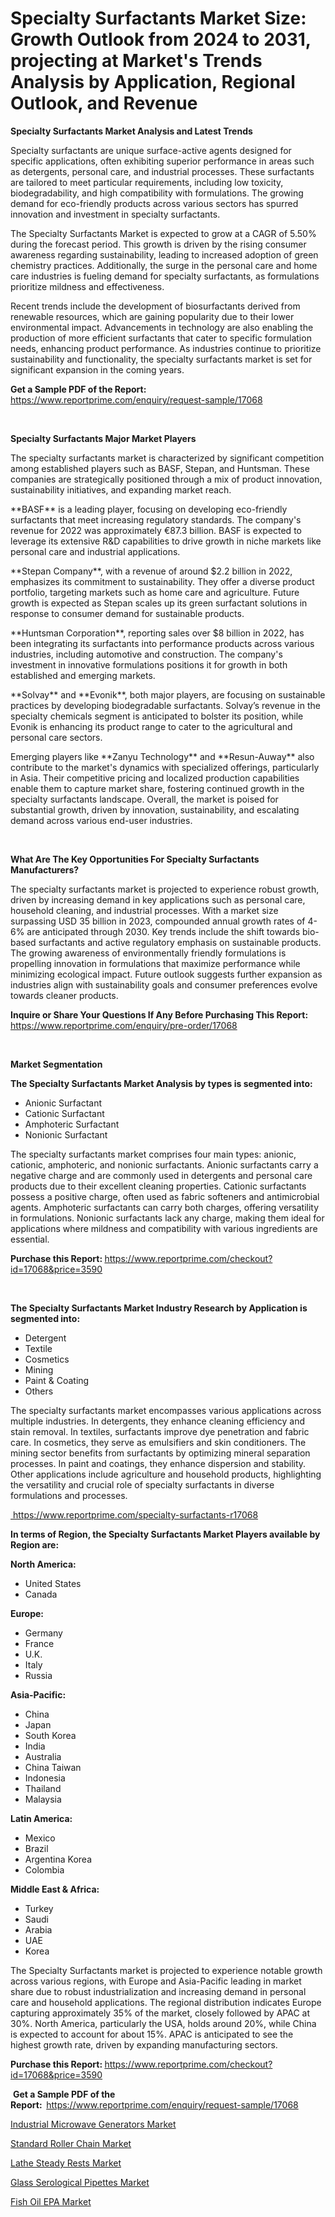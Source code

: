 <p><h1>Specialty Surfactants Market Size: Growth Outlook from 2024 to 2031, projecting at Market's Trends Analysis by Application, Regional Outlook, and Revenue</h1></p><p><strong>Specialty Surfactants Market Analysis and Latest Trends</strong></p>
<p><p>Specialty surfactants are unique surface-active agents designed for specific applications, often exhibiting superior performance in areas such as detergents, personal care, and industrial processes. These surfactants are tailored to meet particular requirements, including low toxicity, biodegradability, and high compatibility with formulations. The growing demand for eco-friendly products across various sectors has spurred innovation and investment in specialty surfactants.</p><p>The Specialty Surfactants Market is expected to grow at a CAGR of 5.50% during the forecast period. This growth is driven by the rising consumer awareness regarding sustainability, leading to increased adoption of green chemistry practices. Additionally, the surge in the personal care and home care industries is fueling demand for specialty surfactants, as formulations prioritize mildness and effectiveness. </p><p>Recent trends include the development of biosurfactants derived from renewable resources, which are gaining popularity due to their lower environmental impact. Advancements in technology are also enabling the production of more efficient surfactants that cater to specific formulation needs, enhancing product performance. As industries continue to prioritize sustainability and functionality, the specialty surfactants market is set for significant expansion in the coming years.</p></p>
<p><strong>Get a Sample PDF of the Report:&nbsp;</strong> <a href="https://www.reportprime.com/enquiry/request-sample/17068?utm_campaign=1110&utm_medium=2&utm_source=Github&utm_content=ia&utm_term=02122024&utm_id=specialty-surfactants">https://www.reportprime.com/enquiry/request-sample/17068</a></p>
<p>&nbsp;</p>
<p><strong>Specialty Surfactants Major Market Players</strong></p>
<p><p>The specialty surfactants market is characterized by significant competition among established players such as BASF, Stepan, and Huntsman. These companies are strategically positioned through a mix of product innovation, sustainability initiatives, and expanding market reach.</p><p>**BASF** is a leading player, focusing on developing eco-friendly surfactants that meet increasing regulatory standards. The company's revenue for 2022 was approximately €87.3 billion. BASF is expected to leverage its extensive R&D capabilities to drive growth in niche markets like personal care and industrial applications.</p><p>**Stepan Company**, with a revenue of around $2.2 billion in 2022, emphasizes its commitment to sustainability. They offer a diverse product portfolio, targeting markets such as home care and agriculture. Future growth is expected as Stepan scales up its green surfactant solutions in response to consumer demand for sustainable products.</p><p>**Huntsman Corporation**, reporting sales over $8 billion in 2022, has been integrating its surfactants into performance products across various industries, including automotive and construction. The company's investment in innovative formulations positions it for growth in both established and emerging markets.</p><p>**Solvay** and **Evonik**, both major players, are focusing on sustainable practices by developing biodegradable surfactants. Solvay’s revenue in the specialty chemicals segment is anticipated to bolster its position, while Evonik is enhancing its product range to cater to the agricultural and personal care sectors.</p><p>Emerging players like **Zanyu Technology** and **Resun-Auway** also contribute to the market's dynamics with specialized offerings, particularly in Asia. Their competitive pricing and localized production capabilities enable them to capture market share, fostering continued growth in the specialty surfactants landscape. Overall, the market is poised for substantial growth, driven by innovation, sustainability, and escalating demand across various end-user industries.</p></p>
<p>&nbsp;</p>
<p><strong>What Are The Key Opportunities For Specialty Surfactants Manufacturers?</strong></p>
<p><p>The specialty surfactants market is projected to experience robust growth, driven by increasing demand in key applications such as personal care, household cleaning, and industrial processes. With a market size surpassing USD 35 billion in 2023, compounded annual growth rates of 4-6% are anticipated through 2030. Key trends include the shift towards bio-based surfactants and active regulatory emphasis on sustainable products. The growing awareness of environmentally friendly formulations is propelling innovation in formulations that maximize performance while minimizing ecological impact. Future outlook suggests further expansion as industries align with sustainability goals and consumer preferences evolve towards cleaner products.</p></p>
<p><strong>Inquire or Share Your Questions If Any Before Purchasing This Report:</strong> <a href="https://www.reportprime.com/enquiry/pre-order/17068?utm_campaign=1110&utm_medium=2&utm_source=Github&utm_content=ia&utm_term=02122024&utm_id=specialty-surfactants">https://www.reportprime.com/enquiry/pre-order/17068</a></p>
<p>&nbsp;</p>
<p><strong>Market Segmentation</strong></p>
<p><strong>The Specialty Surfactants Market Analysis by types is segmented into:</strong></p>
<p><ul><li>Anionic Surfactant</li><li>Cationic Surfactant</li><li>Amphoteric Surfactant</li><li>Nonionic Surfactant</li></ul></p>
<p><p>The specialty surfactants market comprises four main types: anionic, cationic, amphoteric, and nonionic surfactants. Anionic surfactants carry a negative charge and are commonly used in detergents and personal care products due to their excellent cleaning properties. Cationic surfactants possess a positive charge, often used as fabric softeners and antimicrobial agents. Amphoteric surfactants can carry both charges, offering versatility in formulations. Nonionic surfactants lack any charge, making them ideal for applications where mildness and compatibility with various ingredients are essential.</p></p>
<p><strong>Purchase this Report:&nbsp;</strong><a href="https://www.reportprime.com/checkout?id=17068&price=3590&utm_campaign=1110&utm_medium=2&utm_source=Github&utm_content=ia&utm_term=02122024&utm_id=specialty-surfactants">https://www.reportprime.com/checkout?id=17068&price=3590</a></p>
<p>&nbsp;</p>
<p><strong>The Specialty Surfactants Market Industry Research by Application is segmented into:</strong></p>
<p><ul><li>Detergent</li><li>Textile</li><li>Cosmetics</li><li>Mining</li><li>Paint & Coating</li><li>Others</li></ul></p>
<p><p>The specialty surfactants market encompasses various applications across multiple industries. In detergents, they enhance cleaning efficiency and stain removal. In textiles, surfactants improve dye penetration and fabric care. In cosmetics, they serve as emulsifiers and skin conditioners. The mining sector benefits from surfactants by optimizing mineral separation processes. In paint and coatings, they enhance dispersion and stability. Other applications include agriculture and household products, highlighting the versatility and crucial role of specialty surfactants in diverse formulations and processes.</p></p>
<p><a href="https://www.reportprime.com/specialty-surfactants-r17068?utm_campaign=1110&utm_medium=2&utm_source=Github&utm_content=ia&utm_term=02122024&utm_id=specialty-surfactants">&nbsp;https://www.reportprime.com/specialty-surfactants-r17068</a></p>
<p><strong>In terms of Region, the Specialty Surfactants Market Players available by Region are:</strong></p>
<p>
    <p> <strong> North America: </strong>
        <ul>
            <li>United States</li>
            <li>Canada</li>
        </ul>
        </p> 
    <p> <strong> Europe: </strong>
        <ul>
            <li>Germany</li>
            <li>France</li>
            <li>U.K.</li>
            <li>Italy</li>
            <li>Russia</li>
        </ul>
        </p> 
    <p> <strong> Asia-Pacific: </strong>
        <ul>
            <li>China</li>
            <li>Japan</li>
            <li>South Korea</li>
            <li>India</li>
            <li>Australia</li>
            <li>China Taiwan</li>
            <li>Indonesia</li>
            <li>Thailand</li>
            <li>Malaysia</li>
        </ul>
        </p> 
    <p> <strong> Latin America: </strong>
        <ul>
            <li>Mexico</li>
            <li>Brazil</li>
            <li>Argentina Korea</li>
            <li>Colombia</li>
        </ul>
        </p> 
    <p> <strong> Middle East & Africa: </strong>
        <ul>
            <li>Turkey</li>
            <li>Saudi</li>
            <li>Arabia</li>
            <li>UAE</li>
            <li>Korea</li>
        </ul>
    </p>
    </p>
<p><p>The Specialty Surfactants market is projected to experience notable growth across various regions, with Europe and Asia-Pacific leading in market share due to robust industrialization and increasing demand in personal care and household applications. The regional distribution indicates Europe capturing approximately 35% of the market, closely followed by APAC at 30%. North America, particularly the USA, holds around 20%, while China is expected to account for about 15%. APAC is anticipated to see the highest growth rate, driven by expanding manufacturing sectors.</p></p>
<p><strong>Purchase this Report: </strong><a href="https://www.reportprime.com/checkout?id=17068&price=3590&utm_campaign=1110&utm_medium=2&utm_source=Github&utm_content=ia&utm_term=02122024&utm_id=specialty-surfactants">https://www.reportprime.com/checkout?id=17068&price=3590</a></p>
<p>&nbsp;<strong>Get a Sample PDF of the Report:&nbsp;&nbsp;</strong><a href="https://www.reportprime.com/enquiry/request-sample/17068?utm_campaign=1110&utm_medium=2&utm_source=Github&utm_content=ia&utm_term=02122024&utm_id=specialty-surfactants">https://www.reportprime.com/enquiry/request-sample/17068</a></p>
<p><strong></strong></p>
<p><p><a href="https://www.linkedin.com/pulse/industry-insights-global-industrial-microwave-generators-markets-xswwe?utm_campaign=1110&utm_medium=2&utm_source=Github&utm_content=ia&utm_term=02122024&utm_id=specialty-surfactants">Industrial Microwave Generators Market</a></p><p><a href="https://www.linkedin.com/pulse/future-trends-global-standard-roller-chain-market-insights-wleqe?utm_campaign=1110&utm_medium=2&utm_source=Github&utm_content=ia&utm_term=02122024&utm_id=specialty-surfactants">Standard Roller Chain Market</a></p><p><a href="https://www.linkedin.com/pulse/lathe-steady-rests-market-size-growing-cagr-103-from-2024-q9pme?utm_campaign=1110&utm_medium=2&utm_source=Github&utm_content=ia&utm_term=02122024&utm_id=specialty-surfactants">Lathe Steady Rests Market</a></p><p><a href="https://issuu.com/reportprime-2/docs/glass-serological-pipettes-market-size-2030.pptx?utm_campaign=1110&utm_medium=2&utm_source=Github&utm_content=ia&utm_term=02122024&utm_id=specialty-surfactants">Glass Serological Pipettes Market</a></p><p><a href="https://issuu.com/reportprime-2/docs/fish-oil-epa-market-size-2030.pptx?utm_campaign=1110&utm_medium=2&utm_source=Github&utm_content=ia&utm_term=02122024&utm_id=specialty-surfactants">Fish Oil EPA Market</a></p></p>